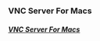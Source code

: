 ### VNC Server For Macs   
#### [**_VNC Server For Macs_**](https://home.mycloud.com/action/share/83fb03d7-a67d-4863-8eea-acdb2e6bbf97)
